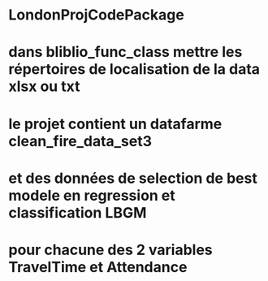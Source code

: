 # LondonProjCodePackage
# dans bliblio_func_class mettre les répertoires de localisation de la data xlsx ou txt
# le projet contient un datafarme clean_fire_data_set3 
# et des données de selection de best modele en regression et classification LBGM
# pour chacune des 2 variables TravelTime et Attendance
